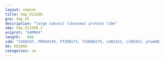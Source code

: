 ```yaml
---
layout: smgene
title: Smp_013200
grp: Smp_01
description: "large subunit ribosomal protein l10e"
smp: Smp_013200.2
uniprot: "G4M0K4"
length:   666
cdd: "COG0197, PRK04199, PTZ00173, TIGR00279, cd01433, cl00353, pfam00252"
kk: K02866
categories: sm
---
```

